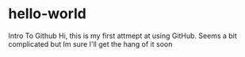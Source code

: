 # hello-world
Intro To Github 
Hi, this is my first attmept at using GitHub. Seems a bit complicated but Im sure I'll get the hang of it soon 

